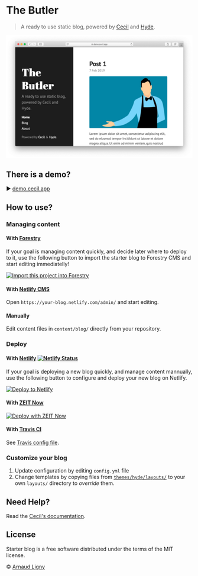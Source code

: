 # The Butler

> A ready to use static blog, powered by [Cecil](https://cecil.app) and [Hyde](https://github.com/Cecilapp/theme-hyde).

![Cecil preview](static/images/cecil-preview.png)

## There is a demo?

:arrow_forward: [demo.cecil.app](https://demo.cecil.app/)

## How to use?

### Managing content

#### With [Forestry](https://forestry.io)

If your goal is managing content quickly, and decide later where to deploy to it, use the following button to import the starter blog to Forestry CMS and start editing immediatelly!

[![Import this project into Forestry](https://assets.forestry.io/import-to-forestryK.svg)](https://app.forestry.io/quick-start?repo=cecilapp/starter-blog&engine=hugo)

#### With [Netlify CMS](https://www.netlifycms.org)

Open `https://your-blog.netlify.com/admin/` and start editing.

#### Manually

Edit content files in `content/blog/` directly from your repository.

### Deploy

#### With [Netlify](https://www.netlify.com) [![Netlify Status](https://api.netlify.com/api/v1/badges/5193c3e6-faae-4922-996e-069768d173a9/deploy-status)](https://app.netlify.com/sites/cecil-demo/deploys)

If your goal is deploying a new blog quickly, and manage content mannually, use the following button to configure and deploy your new blog on Netlify.

[![Deploy to Netlify](https://www.netlify.com/img/deploy/button.svg)](https://app.netlify.com/start/deploy?repository=https://github.com/Cecilapp/starter-blog)

#### With [ZEIT Now](https://zeit.co)

[![Deploy with ZEIT Now](https://zeit.co/button)](https://zeit.co/new/project?template=https://github.com/Cecilapp/starter-blog)

#### With [Travis CI](https://travis-ci.com/)

See [Travis config file](/.travis.yml).

### Customize your blog

1. Update configuration by editing `config.yml` file
2. Change templates by copying files from [`themes/hyde/layouts/`](https://github.com/Cecilapp/theme-hyde/tree/master/layouts) to your own `layouts/` directory to _override_ them.

## Need Help?

Read the [Cecil's documentation](https://cecil.app/documentation/).

## License

Starter blog is a free software distributed under the terms of the MIT license.

© [Arnaud Ligny](https://arnaudligny.fr)
